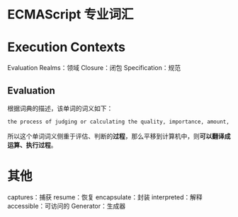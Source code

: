 # ECMAScript 专业词汇

# Execution Contexts

Evaluation
Realms：领域
Closure：闭包
Specification：规范

## Evaluation

根据词典的描述，该单词的词义如下：

```md
the process of judging or calculating the quality, importance, amount, or value of something
```

所以这个单词词义侧重于评估、判断的**过程**，那么平移到计算机中，则**可以翻译成运算、执行过程**。

# 其他

captures：捕获
resume：恢复
encapsulate：封装
interpreted：解释
accessible：可访问的
Generator：生成器
